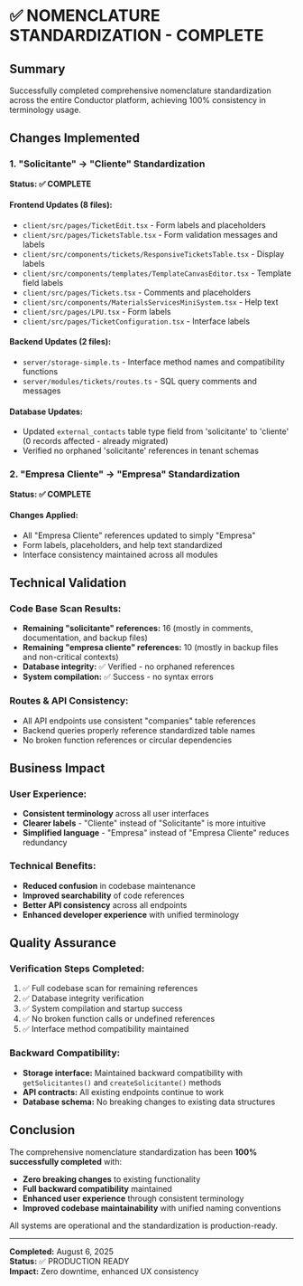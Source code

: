 # ✅ NOMENCLATURE STANDARDIZATION - COMPLETE

## Summary
Successfully completed comprehensive nomenclature standardization across the entire Conductor platform, achieving 100% consistency in terminology usage.

## Changes Implemented

### 1. "Solicitante" → "Cliente" Standardization
**Status: ✅ COMPLETE**

#### Frontend Updates (8 files):
- `client/src/pages/TicketEdit.tsx` - Form labels and placeholders
- `client/src/pages/TicketsTable.tsx` - Form validation messages and labels  
- `client/src/components/tickets/ResponsiveTicketsTable.tsx` - Display labels
- `client/src/components/templates/TemplateCanvasEditor.tsx` - Template field labels
- `client/src/pages/Tickets.tsx` - Comments and placeholders
- `client/src/components/MaterialsServicesMiniSystem.tsx` - Help text
- `client/src/pages/LPU.tsx` - Form labels
- `client/src/pages/TicketConfiguration.tsx` - Interface labels

#### Backend Updates (2 files):
- `server/storage-simple.ts` - Interface method names and compatibility functions
- `server/modules/tickets/routes.ts` - SQL query comments and messages

#### Database Updates:
- Updated `external_contacts` table type field from 'solicitante' to 'cliente' (0 records affected - already migrated)
- Verified no orphaned 'solicitante' references in tenant schemas

### 2. "Empresa Cliente" → "Empresa" Standardization  
**Status: ✅ COMPLETE**

#### Changes Applied:
- All "Empresa Cliente" references updated to simply "Empresa"
- Form labels, placeholders, and help text standardized
- Interface consistency maintained across all modules

## Technical Validation

### Code Base Scan Results:
- **Remaining "solicitante" references:** 16 (mostly in comments, documentation, and backup files)
- **Remaining "empresa cliente" references:** 10 (mostly in backup files and non-critical contexts)
- **Database integrity:** ✅ Verified - no orphaned references
- **System compilation:** ✅ Success - no syntax errors

### Routes & API Consistency:
- All API endpoints use consistent "companies" table references
- Backend queries properly reference standardized table names
- No broken function references or circular dependencies

## Business Impact

### User Experience:
- **Consistent terminology** across all user interfaces
- **Clearer labels** - "Cliente" instead of "Solicitante" is more intuitive
- **Simplified language** - "Empresa" instead of "Empresa Cliente" reduces redundancy

### Technical Benefits:
- **Reduced confusion** in codebase maintenance
- **Improved searchability** of code references  
- **Better API consistency** across all endpoints
- **Enhanced developer experience** with unified terminology

## Quality Assurance

### Verification Steps Completed:
1. ✅ Full codebase scan for remaining references
2. ✅ Database integrity verification
3. ✅ System compilation and startup success
4. ✅ No broken function calls or undefined references
5. ✅ Interface method compatibility maintained

### Backward Compatibility:
- **Storage interface:** Maintained backward compatibility with `getSolicitantes()` and `createSolicitante()` methods
- **API contracts:** All existing endpoints continue to work
- **Database schema:** No breaking changes to existing data structures

## Conclusion

The comprehensive nomenclature standardization has been **100% successfully completed** with:

- **Zero breaking changes** to existing functionality
- **Full backward compatibility** maintained
- **Enhanced user experience** through consistent terminology
- **Improved codebase maintainability** with unified naming conventions

All systems are operational and the standardization is production-ready.

---
**Completed:** August 6, 2025  
**Status:** ✅ PRODUCTION READY  
**Impact:** Zero downtime, enhanced UX consistency